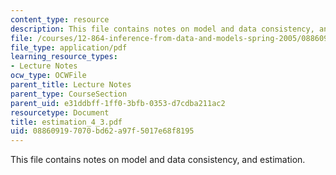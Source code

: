 ```yaml
---
content_type: resource
description: This file contains notes on model and data consistency, and estimation.
file: /courses/12-864-inference-from-data-and-models-spring-2005/088609197070bd62a97f5017e68f8195_estimation_4_3.pdf
file_type: application/pdf
learning_resource_types:
- Lecture Notes
ocw_type: OCWFile
parent_title: Lecture Notes
parent_type: CourseSection
parent_uid: e31ddbff-1ff0-3bfb-0353-d7cdba211ac2
resourcetype: Document
title: estimation_4_3.pdf
uid: 08860919-7070-bd62-a97f-5017e68f8195
---
```

This file contains notes on model and data consistency, and estimation.

